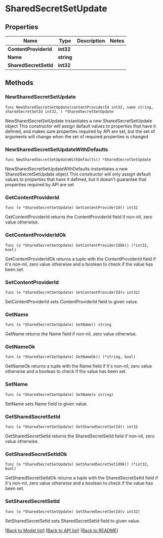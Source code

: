 # SharedSecretSetUpdate

## Properties

Name | Type | Description | Notes
------------ | ------------- | ------------- | -------------
**ContentProviderId** | **int32** |  | 
**Name** | **string** |  | 
**SharedSecretSetId** | **int32** |  | 

## Methods

### NewSharedSecretSetUpdate

`func NewSharedSecretSetUpdate(contentProviderId int32, name string, sharedSecretSetId int32, ) *SharedSecretSetUpdate`

NewSharedSecretSetUpdate instantiates a new SharedSecretSetUpdate object
This constructor will assign default values to properties that have it defined,
and makes sure properties required by API are set, but the set of arguments
will change when the set of required properties is changed

### NewSharedSecretSetUpdateWithDefaults

`func NewSharedSecretSetUpdateWithDefaults() *SharedSecretSetUpdate`

NewSharedSecretSetUpdateWithDefaults instantiates a new SharedSecretSetUpdate object
This constructor will only assign default values to properties that have it defined,
but it doesn't guarantee that properties required by API are set

### GetContentProviderId

`func (o *SharedSecretSetUpdate) GetContentProviderId() int32`

GetContentProviderId returns the ContentProviderId field if non-nil, zero value otherwise.

### GetContentProviderIdOk

`func (o *SharedSecretSetUpdate) GetContentProviderIdOk() (*int32, bool)`

GetContentProviderIdOk returns a tuple with the ContentProviderId field if it's non-nil, zero value otherwise
and a boolean to check if the value has been set.

### SetContentProviderId

`func (o *SharedSecretSetUpdate) SetContentProviderId(v int32)`

SetContentProviderId sets ContentProviderId field to given value.


### GetName

`func (o *SharedSecretSetUpdate) GetName() string`

GetName returns the Name field if non-nil, zero value otherwise.

### GetNameOk

`func (o *SharedSecretSetUpdate) GetNameOk() (*string, bool)`

GetNameOk returns a tuple with the Name field if it's non-nil, zero value otherwise
and a boolean to check if the value has been set.

### SetName

`func (o *SharedSecretSetUpdate) SetName(v string)`

SetName sets Name field to given value.


### GetSharedSecretSetId

`func (o *SharedSecretSetUpdate) GetSharedSecretSetId() int32`

GetSharedSecretSetId returns the SharedSecretSetId field if non-nil, zero value otherwise.

### GetSharedSecretSetIdOk

`func (o *SharedSecretSetUpdate) GetSharedSecretSetIdOk() (*int32, bool)`

GetSharedSecretSetIdOk returns a tuple with the SharedSecretSetId field if it's non-nil, zero value otherwise
and a boolean to check if the value has been set.

### SetSharedSecretSetId

`func (o *SharedSecretSetUpdate) SetSharedSecretSetId(v int32)`

SetSharedSecretSetId sets SharedSecretSetId field to given value.



[[Back to Model list]](../README.md#documentation-for-models) [[Back to API list]](../README.md#documentation-for-api-endpoints) [[Back to README]](../README.md)


